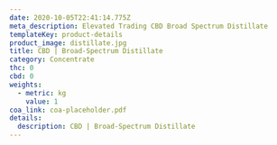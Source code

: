 ```yaml
---
date: 2020-10-05T22:41:14.775Z
meta_description: Elevated Trading CBD Broad Spectrum Distillate
templateKey: product-details
product_image: distillate.jpg
title: CBD | Broad-Spectrum Distillate
category: Concentrate
thc: 0
cbd: 0
weights:
  - metric: kg
    value: 1
coa_link: coa-placeholder.pdf
details:
  description: CBD | Broad-Spectrum Distillate
---
```

